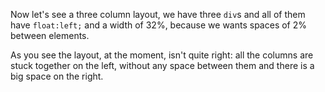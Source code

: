 Now let's see a three column layout, we have three `div`s and all of them have `float:left;` and a width of 32%, because we wants spaces of 2% between elements.

As you see the layout, at the moment, isn't quite right: all the columns are stuck together on the left, without any space between them and there is a big space on the right.

